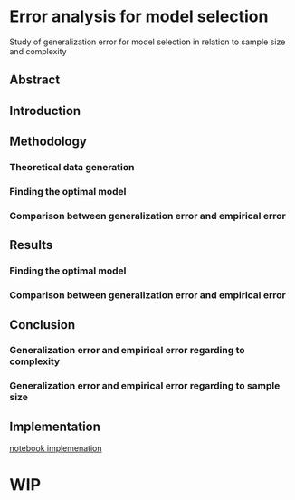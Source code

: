 # Error analysis for model selection
Study of generalization error for model selection in relation to sample size and complexity

## Abstract

## Introduction

## Methodology

### Theoretical data generation

### Finding the optimal model

### Comparison between generalization error and empirical error

## Results

### Finding the optimal model

### Comparison between generalization error and empirical error

## Conclusion

### Generalization error and empirical error regarding to complexity

### Generalization error and empirical error regarding to sample size

## Implementation

[notebook implemenation](/src/error_study.ipynb)

# WIP